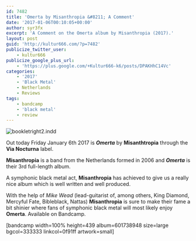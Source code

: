 ```yaml
---
id: 7482
title: 'Omerta by Misanthropia &#8211; A Comment'
date: '2017-01-06T00:10:05+00:00'
author: syr3fx
excerpt: 'A Comment on the Omerta album by Misanthropia (2017).'
layout: post
guid: 'http://kultur666.com/?p=7482'
publicize_twitter_user:
    - kultur666
publicize_google_plus_url:
    - 'https://plus.google.com/+Kultur666-k6/posts/DPAKHhC14Vc'
categories:
    - '2017'
    - 'Black Metal'
    - Netherlands
    - Reviews
tags:
    - bandcamp
    - 'black metal'
    - review
---
```


![bookletright2.indd](http://localhost:8080/wp-content/uploads/2017/01/cover1.jpg?w=680)

Out today Friday January 6th 2017 is ***Omerta*** by **Misanthtropia** through the **Via Nocturna** label.

**Misanthropia** is a band from the Netherlands formed in 2006 and ***Omerta*** is their 3rd full-length album.

A symphonic black metal act, **Misanthropia** has achieved to give us a really nice album which is well written and well produced.

With the help of *Mike Wead* (lead-guitarist of, among others, King Diamond, Mercyful Fate, Bibleblack, Nattas) **Misanthropia** is sure to make their fame a bit shinier where fans of symphonic black metal will most likely enjoy **Omerta**. Available on Bandcamp.

\[bandcamp width=100% height=439 album=601738948 size=large bgcol=333333 linkcol=0f91ff artwork=small\]